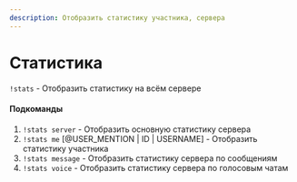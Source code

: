 ```yaml
---
description: Отобразить статистику участника, сервера
---
```


# Статистика

`!stats` - Отобразить статистику на всём сервере

#### Подкоманды

1. `!stats server` - Отобразить основную статистику сервера
2. `!stats me` \[@USER\_MENTION | ID | USERNAME] - Отобразить статистику участника
3. `!stats message` - Отобразить статистику сервера по сообщениям
4. `!stats voice` - Отобразить статистику сервера по голосовым чатам
